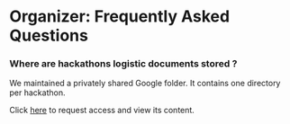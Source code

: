
# Organizer: Frequently Asked Questions

### Where are hackathons logistic documents stored ?

We maintained a privately shared Google folder. It contains one directory per hackathon.

Click [here](https://drive.google.com/drive/folders/13KIRxJ2PJlmSiW4oB2mCCkRWZDUNTMSr?usp=sharing) to request access and view its content.

